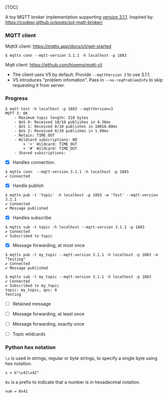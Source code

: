 [TOC]

A toy MQTT broker implementation supporting [version 3.1.1](https://docs.oasis-open.org/mqtt/mqtt/v3.1.1/mqtt-v3.1.1.html). Inspired by: https://codepr.github.io/posts/sol-mqtt-broker/

### MQTT client

MqttX client: https://mqttx.app/docs/cli/get-started

```
$ mqttx conn --mqtt-version 3.1.1 -h localhost -p 1883
```

Mqtt client: https://github.com/hivemq/mqtt-cli
- The client uses V5 by default. Provide `--mqttVersion 3` to use 3.1.1.
- V5 introduces "problem infomation". Pass in `--no-reqProblemInfo` to skip requesting it from server.

### Progress
```
$ mqtt test -h localhost -p 1883 --mqttVersion=3
MQTT 3: OK
	- Maximum topic length: 510 bytes
	- QoS 0: Received 10/10 publishes in 4.36ms
	- QoS 1: Received 0/10 publishes in 10010.08ms
	- QoS 2: Received 0/10 publishes in 1.99ms
	- Retain: TIME_OUT
	- Wildcard subscriptions: NO
		> '+' Wildcard: TIME_OUT
		> '#' Wildcard: TIME_OUT
	- Shared subscriptions:
```

- [x] Handles connection. 

```
$ mqttx conn  --mqtt-version 3.1.1 -h localhost -p 1883
✔ Connected
```

- [x] Handle publish

```
$ mqttx pub -t 'topic' -h localhost -p 1883 -m 'Test' --mqtt-version 3.1.1
✔ Connected
✔ Message published
```
- [x] Handles subscribe

```
$ mqttx sub -t topic -h localhost --mqtt-version 3.1.1 -p 1883
✔ Connected
✔ Subscribed to topic
```

- [x] Message forwarding, at most once

```
$ mqttx pub -t my_topic --mqtt-version 3.1.1 -h localhost -p 1883 -m "Testing"
✔ Connected
✔ Message published

$ mqttx sub -t my_topic --mqtt-version 3.1.1 -h localhost -p 1883
✔ Connected
✔ Subscribed to my_topic
topic: my_topic, qos: 0
Testing
```

- [ ] Retained message
- [ ] Message forwarding, at least once
- [ ] Message forwarding, exactly once
- [ ] Topic wildcards



### Python hex notation

`\x` is used in strings, regular or byte strings, to specify a single byte using hex notation.
```
s = b"\x41\x42"
```
`0x` is a prefix to indicate that a number is in hexadecimal notation.
```
num = 0x41 
```